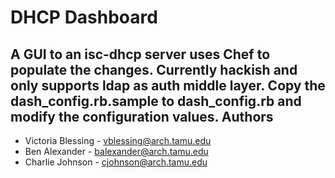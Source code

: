 DHCP Dashboard
====

A GUI to an isc-dhcp server uses Chef to populate the changes.  Currently hackish and
only supports ldap as auth middle layer. Copy the dash_config.rb.sample to dash_config.rb
and modify the configuration values.
Authors
-------

* Victoria Blessing - vblessing@arch.tamu.edu
* Ben Alexander - balexander@arch.tamu.edu
* Charlie Johnson - cjohnson@arch.tamu.edu
